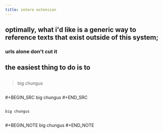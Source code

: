 ```yaml
---
title: zotero extension
---
```


## optimally, what i'd like is a generic way to reference texts that exist outside of this system;
### urls alone don't cut it
## the easiest thing to do is to
##
> big chungus
##
#+BEGIN_SRC 
big chungus
#+END_SRC
##
```
big chungus
```
##
#+BEGIN_NOTE
big chungus
#+END_NOTE
##
